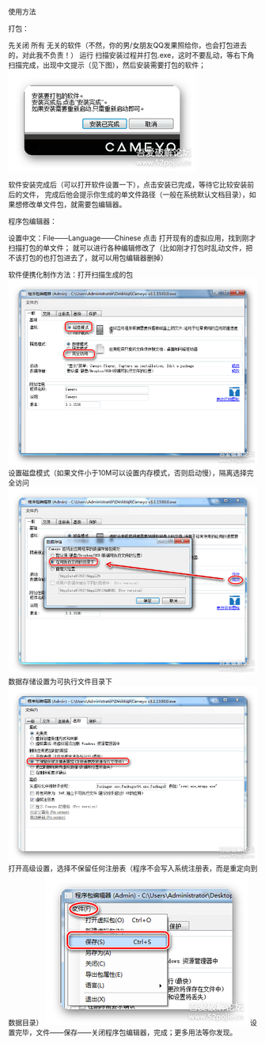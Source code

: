 使用方法

打包：

先关闭 所有 无关的软件（不然，你的男/女朋友QQ发果照给你，也会打包进去的，对此我不负责！）
运行 扫描安装过程并打包.exe，这时不要乱动，等右下角扫描完成，出现中文提示（见下图），然后安装需要打包的软件；
![img](./Cameyo.assets/181413.png)

软件安装完成后（可以打开软件设置一下），点击安装已完成，等待它比较安装前后的文件，
完成后他会提示你生成的单文件路径（一般在系统默认文档目录），如果想修改单文件包，就需要包编辑器。


程序包编辑器：

设置中文：File——Language——Chinese
点击 打开现有的虚拟应用，找到刚才扫描打包的单文件；
就可以进行各种编辑修改了（比如刚才打包时乱动文件，把不该打包的也打包进去了，就可以用包编辑器删掉）

软件便携化制作方法：打开扫描生成的包
![img](./Cameyo.assets/181541.png)
设置磁盘模式（如果文件小于10M可以设置内存模式，否则启动慢），隔离选择完全访问
![img](./Cameyo.assets/181543.png)
数据存储设置为可执行文件目录下
![img](./Cameyo.assets/181545.png)
打开高级设置，选择不保留任何注册表（程序不会写入系统注册表，而是重定向到数据目录）
![img](./Cameyo.assets/181547.png)
设置完毕，文件——保存——关闭程序包编辑器，完成；更多用法等你发现。